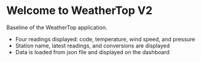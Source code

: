 Welcome to WeatherTop V2
=========================

Baseline of the WeatherTop application.

- Four readings displayed: code, temperature, wind speed, and pressure
- Station name, latest readings, and conversions are displayed
- Data is loaded from json file and displayed on the dashboard
